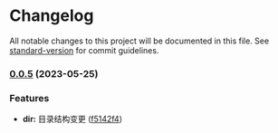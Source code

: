 # Changelog

All notable changes to this project will be documented in this file. See [standard-version](https://github.com/conventional-changelog/standard-version) for commit guidelines.

### [0.0.5](https://github.com/Laev/node-deployer/compare/v0.0.4...v0.0.5) (2023-05-25)


### Features

* **dir:** 目录结构变更 ([f5142f4](https://github.com/Laev/node-deployer/commit/f5142f425f8e07542767708e04f51dd108d47ec3))
